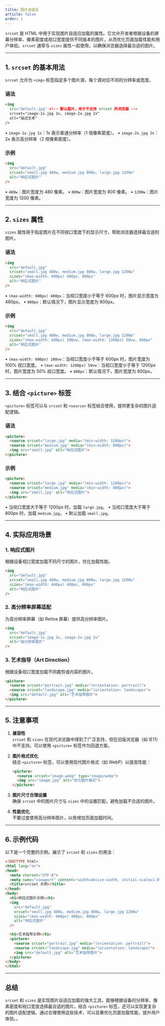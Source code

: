 ```yaml
---
title: 图片自适应
article: false
order: 1
---
```


`srcset` 是 HTML 中用于实现图片自适应加载的属性。它允许开发者根据设备的屏幕分辨率、像素密度或视口宽度提供不同版本的图片，从而优化页面加载性能和用户体验。`srcset` 通常与 `sizes` 属性一起使用，以确保浏览器选择最合适的图片。

---

## 1. `srcset` 的基本用法
`srcset` 允许为 `<img>` 标签指定多个图片源，每个源对应不同的分辨率或宽度。

### 语法
```html
<img
  src="default.jpg" <!-- 默认图片，用于不支持 srcset 的浏览器 -->
  srcset="image-1x.jpg 1x, image-2x.jpg 2x"
  alt="描述文本"
/>
```

• `image-1x.jpg 1x`：1x 表示普通分辨率（1 倍像素密度）。
• `image-2x.jpg 2x`：2x 表示高分辨率（2 倍像素密度）。

### 示例
```html
<img
  src="default.jpg"
  srcset="small.jpg 480w, medium.jpg 800w, large.jpg 1200w"
  alt="响应式图片"
/>
```

• `480w`：图片宽度为 480 像素。
• `800w`：图片宽度为 800 像素。
• `1200w`：图片宽度为 1200 像素。

---

## 2. `sizes` 属性
`sizes` 属性用于指定图片在不同视口宽度下的显示尺寸，帮助浏览器选择最合适的图片。

### 语法
```html
<img
  src="default.jpg"
  srcset="small.jpg 480w, medium.jpg 800w, large.jpg 1200w"
  sizes="(max-width: 600px) 480px, 800px"
  alt="响应式图片"
/>
```

• `(max-width: 600px) 480px`：当视口宽度小于等于 600px 时，图片显示宽度为 480px。
• `800px`：默认情况下，图片显示宽度为 800px。

### 示例
```html
<img
  src="default.jpg"
  srcset="small.jpg 480w, medium.jpg 800w, large.jpg 1200w"
  sizes="(max-width: 600px) 100vw, (max-width: 1200px) 50vw, 800px"
  alt="响应式图片"
/>
```

• `(max-width: 600px) 100vw`：当视口宽度小于等于 600px 时，图片宽度为 100% 视口宽度。
• `(max-width: 1200px) 50vw`：当视口宽度小于等于 1200px 时，图片宽度为 50% 视口宽度。
• `800px`：默认情况下，图片宽度为 800px。

---

## 3. 结合 `<picture>` 标签
`<picture>` 标签可以与 `srcset` 和 `<source>` 标签结合使用，提供更复杂的图片适配逻辑。

### 语法
```html
<picture>
  <source srcset="large.jpg" media="(min-width: 1200px)">
  <source srcset="medium.jpg" media="(min-width: 800px)">
  <img src="small.jpg" alt="响应式图片">
</picture>
```

### 示例
```html
<picture>
  <source srcset="large.jpg" media="(min-width: 1200px)">
  <source srcset="medium.jpg" media="(min-width: 800px)">
  <img src="small.jpg" alt="响应式图片">
</picture>
```

• 当视口宽度大于等于 1200px 时，加载 `large.jpg`。
• 当视口宽度大于等于 800px 时，加载 `medium.jpg`。
• 默认加载 `small.jpg`。

---

## 4. 实际应用场景
### 1. 响应式图片
根据设备视口宽度加载不同尺寸的图片，优化加载性能。

```html
<img
  src="default.jpg"
  srcset="small.jpg 480w, medium.jpg 800w, large.jpg 1200w"
  sizes="(max-width: 600px) 480px, 800px"
  alt="响应式图片"
/>
```

### 2. 高分辨率屏幕适配
为高分辨率屏幕（如 Retina 屏幕）提供高分辨率图片。

```html
<img
  src="default.jpg"
  srcset="image-1x.jpg 1x, image-2x.jpg 2x"
  alt="高分辨率图片"
/>
```

### 3. 艺术指导（Art Direction）
根据设备视口宽度加载不同裁剪或内容的图片。

```html
<picture>
  <source srcset="portrait.jpg" media="(orientation: portrait)">
  <source srcset="landscape.jpg" media="(orientation: landscape)">
  <img src="default.jpg" alt="艺术指导图片">
</picture>
```

---

## 5. 注意事项
1. **兼容性**  
   `srcset` 和 `sizes` 在现代浏览器中得到了广泛支持，但在旧版浏览器（如 IE11）中不支持。可以使用 `<picture>` 标签作为回退方案。

2. **图片格式优化**  
   结合 `<picture>` 标签，可以使用现代图片格式（如 WebP）以提高性能：
   ```html
   <picture>
     <source srcset="image.webp" type="image/webp">
     <img src="image.jpg" alt="优化图片格式">
   </picture>
   ```

3. **图片尺寸合理设置**  
   确保 `srcset` 中的图片尺寸与 `sizes` 中的设置匹配，避免加载不合适的图片。

4. **性能优化**  
   不要过度使用高分辨率图片，以免增加页面加载时间。

---

## 6. 示例代码
以下是一个完整的示例，展示了 `srcset` 和 `sizes` 的用法：

```html
<!DOCTYPE html>
<html lang="en">
<head>
  <meta charset="UTF-8">
  <meta name="viewport" content="width=device-width, initial-scale=1.0">
  <title>srcset 示例</title>
</head>
<body>
  <h1>响应式图片示例</h1>
  <img
    src="default.jpg"
    srcset="small.jpg 480w, medium.jpg 800w, large.jpg 1200w"
    sizes="(max-width: 600px) 480px, 800px"
    alt="响应式图片"
  />

  <h1>艺术指导示例</h1>
  <picture>
    <source srcset="portrait.jpg" media="(orientation: portrait)">
    <source srcset="landscape.jpg" media="(orientation: landscape)">
    <img src="default.jpg" alt="艺术指导图片">
  </picture>
</body>
</html>
```

---

## 总结
`srcset` 和 `sizes` 是实现图片自适应加载的强大工具，能够根据设备的分辨率、像素密度和视口宽度选择最合适的图片。结合 `<picture>` 标签，还可以实现更复杂的图片适配逻辑。通过合理使用这些技术，可以显著优化页面加载性能，提升用户体验。。
